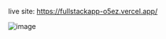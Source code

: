 live site: https://fullstackapp-o5ez.vercel.app/

![image](https://github.com/b1ack-panther/Fullstackapp/assets/112254703/143e9de3-3249-433c-9511-00faff458e29)
